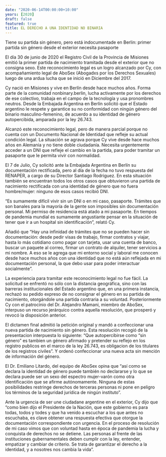 ```yaml
---
date: "2020-06-14T00:00:00+10:00"
years: [2020]
draft: false
featured: true
title: EL DERECHO A UNA IDENTIDAD NO BINARIA
---
```


Tiene su partida sin género, pero está indocumentade en Berlin: primer partida sin género desde el exterior necesita pasaporte

El día 30 de junio de 2020 el Registro Civil de la Provincia de Misiones emitió la primer partida de nacimiento tramitada desde el exterior que no consigna sexo. Este reconocimiento legal es un logro alcanzado por Cy, con acompañamiento legal de AboSex (Abogadxs por los Derechos Sexuales) luego de una ardua lucha que se inició en Diciembre del 2017.

Cy nació en Misiones y vive en Berlín desde hace muchos años. Forma parte de la comunidad nonbinary.berlin, lucha activamente por los derechos de ese colectivo, trabaja en el campo de la tecnología y usa pronombres neutros. Desde la Embajada Argentina en Berlín solicitó que el Estado argentino le respete y garantice su no conformidad con ningún género del binario masculino-femenino, de acuerdo a su identidad de género autopercibida, amparada por la ley 26.743.

Alcanzó este reconocimiento legal, pero de manera parcial porque no cuenta con un Documento Nacional de Identidad que refleje su actual condición legal. La situación se agrava porque Cy vive desde hace muchos años en Alemania y no tiene doble ciudadanía. Necesita urgentemente acceder a un DNI que refleje el cambio en la partida, para poder tramitar un pasaporte que le permita vivir con normalidad.

El 7 de Julio, Cy solicitó ante la Embajada Argentina en Berlín su documentación rectificada, pero al día de la fecha no tuvo respuesta del RENAPER, a cargo de su Director Santiago Rodriguez. En esta situación también se encuentran todos los otros casos que obtuvieron una partida de nacimiento rectificada con una identidad de género que no fuera hombre/mujer: ninguno de esos casos recibió DNI.

“Es sumamente difícil vivir sin un DNI o en mi caso, pasaporte. Trámites que son banales para la mayoría de la gente son imposibles sin documentación personal. Mi permiso de residencia está atado a mi pasaporte. En tiempos de pandemia mundial es sumamente angustiante pensar en la situación de tener que ir a un hospital sin identificación”, relató Cy.

Añadió que “Hay una infinidad de trámites que no se pueden hacer sin documentación: desde pedir visas de trabajo, firmar contratos y viajar, hasta lo más cotidiano como pagar con tarjeta, usar una cuenta de banco, buscar un paquete al correo, firmar un contrato de alquiler, tener servicios a mi nombre. A eso se le agrega que mi entorno social y laboral me conocen desde hace muchos años con una identidad que no está aún reflejada en mi documentación personal, la que debo usar para poder interactuar socialmente”.

La experiencia para tramitar este reconocimiento legal no fue fácil. La solicitud se enfrentó no sólo con la distancia geográfica, sino con las barreras institucionales del Estado argentino que, en una primera instancia, rechazó su pedido expreso de no consignar el género en su partida de nacimiento, otorgándole una partida contraria a su voluntad. Posteriormente Cy con el patrocinio del Dr. Alejandro Mamani, miembro de AboSex, interpuso un recurso jerárquico contra aquella resolución, que prosperó y revocó la disposición anterior.

El dictamen final admitió la petición original y mandó a confeccionar una nueva partida de nacimiento sin género. Esta resolución recogió de la presentacion interpuesta lo siguiente: “Que autopercibirse como “sin género” es tambien un género afirmado y pretender su reflejo en los registro publicos en el marco de la ley 26.743, es obligacion de los titulares de los registros civiles”. Y ordenó confeccionar una nueva acta sin mención de información del género.

El Dr. Emiliano Litardo, del equipo de AboSex opina que “así como se declara la identidad de género puede también no declararse y lo que se declara puede ser un sexo del espectro mujer-varón como otra identificación que se afirme autónomamente. Ninguna de estas posibilidades restringe derechos de terceras personas ni pone en peligro los términos de la seguridad jurídica de ningún instituto”.

Ante la urgencia de ser une ciudadane argentine en el exterior, Cy dijo que “como bien dijo el Presidente de la Nación, que este gobierno es para todas, todos y todes y que ha venido a escuchar a los que antes no escuchaba, es clave obtener una respuesta efectiva que otorgue la documentación correspondiente con urgencia. En el proceso de resolución de mi caso vimos que con voluntad hasta en época de pandemia la lucha y conquista de derechos no se detiene. Las personas al frente de las instituciones gubernamentales deben cumplir con la ley, entender, empatizar y cambiar de criterio. Se trata de garantizar el derecho a la identidad, y a nosotres nos cambia la vida”.

